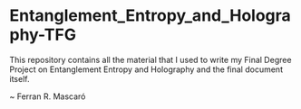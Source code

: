 # Entanglement_Entropy_and_Holography-TFG

This repository contains all the material that I used to write my Final Degree Project on Entanglement Entropy and Holography and the final document itself.

~ Ferran R. Mascaró
